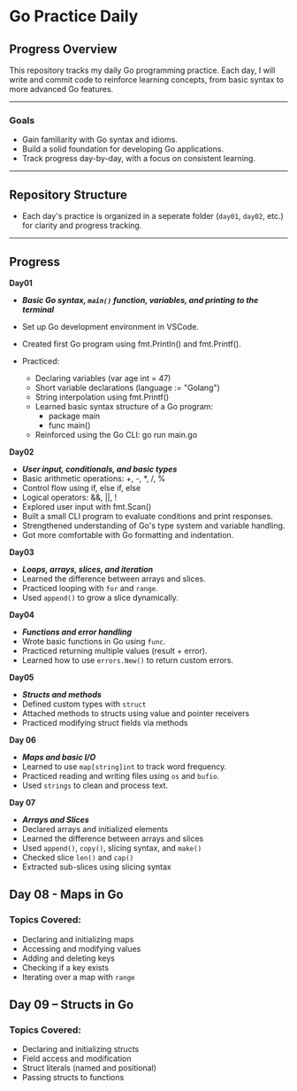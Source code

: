 # Go Practice Daily #

## Progress Overview ##

This repository tracks my daily Go programming practice. Each day, I will write and commit code to reinforce learning concepts, from basic syntax to more advanced Go features.


--- 

### Goals ###
- Gain familiarity with Go syntax and idioms.
- Build a solid foundation for developing Go applications.
- Track progress day-by-day, with a focus on consistent learning.

---

## Repository Structure ##
- Each day's practice is organized in a seperate folder (`day01`, `day02`, etc.) for clarity and progress tracking.

---

## Progress ##

**Day01** 
- ***Basic Go syntax, `main()` function, variables, and printing to the terminal***
- Set up Go development environment in VSCode.
- Created first Go program using fmt.Println() and fmt.Printf().

- Practiced:
    - Declaring variables (var age int = 47)
    - Short variable declarations (language := "Golang")
    - String interpolation using fmt.Printf()
    - Learned basic syntax structure of a Go program:
        - package main
        - func main()
    - Reinforced using the Go CLI: go run main.go

**Day02** 
- ***User input, conditionals, and basic types***
- Basic arithmetic operations: +, -, *, /, %
- Control flow using if, else if, else
- Logical operators: &&, ||, !
- Explored user input with fmt.Scan()
- Built a small CLI program to evaluate conditions and print responses.
- Strengthened understanding of Go's type system and variable handling.
- Got more comfortable with Go formatting and indentation.

**Day03** 
- ***Loops, arrays, slices, and iteration***
- Learned the difference between arrays and slices.
- Practiced looping with `for` and `range`.
- Used `append()` to grow a slice dynamically.

**Day04** 
- ***Functions and error handling***
- Wrote basic functions in Go using `func`.
- Practiced returning multiple values (result + error).
- Learned how to use `errors.New()` to return custom errors.

**Day05** 
- ***Structs and methods*** 
- Defined custom types with `struct`
- Attached methods to structs using value and pointer receivers
- Practiced modifying struct fields via methods

**Day 06** 
- ***Maps and basic I/O***
- Learned to use `map[string]int` to track word frequency.
- Practiced reading and writing files using `os` and `bufio`.
- Used `strings` to clean and process text.

**Day 07**
- ***Arrays and Slices***
- Declared arrays and initialized elements
- Learned the difference between arrays and slices
- Used `append()`, `copy()`, slicing syntax, and `make()`
- Checked slice `len()` and `cap()`
- Extracted sub-slices using slicing syntax

## Day 08 - Maps in Go

### Topics Covered:
- Declaring and initializing maps
- Accessing and modifying values
- Adding and deleting keys
- Checking if a key exists
- Iterating over a map with `range`

## Day 09 – Structs in Go

### Topics Covered:
- Declaring and initializing structs
- Field access and modification
- Struct literals (named and positional)
- Passing structs to functions